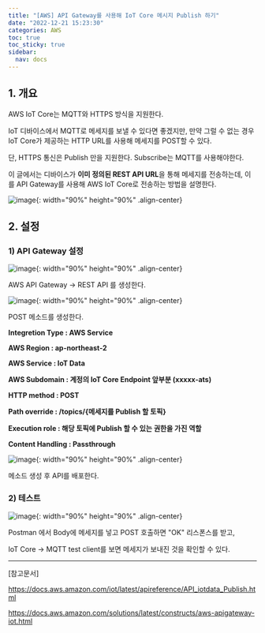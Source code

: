 ```yaml
---
title: "[AWS] API Gateway를 사용해 IoT Core 메시지 Publish 하기"
date: "2022-12-21 15:23:30"
categories: AWS
toc: true
toc_sticky: true
sidebar:
  nav: docs
---
```


## 1. 개요

AWS IoT Core는 MQTT와 HTTPS 방식을 지원한다.

IoT 디바이스에서 MQTT로 메세지를 보낼 수 있다면 좋겠지만, 만약 그럴 수 없는 경우 IoT Core가 제공하는 HTTP URL를 사용해 메세지를 POST할 수 있다.

단, HTTPS 통신은 Publish 만을 지원한다. Subscribe는 MQTT를 사용해야한다.

이 글에서는 디바이스가 **이미 정의된 REST API URL**을 통해 메세지를 전송하는데, 이를 API Gateway를 사용해 AWS IoT Core로 전송하는 방법을 설명한다.

![image](https://user-images.githubusercontent.com/60495897/208835472-efa1c769-f6d9-41b9-a6c1-14aa67c6b633.png){: width="90%" height="90%" .align-center}


## 2. 설정

### 1) API Gateway 설정

![image](https://user-images.githubusercontent.com/60495897/208826671-2533240a-59f7-4f51-b545-b8de7cede599.png){: width="90%" height="90%" .align-center}

AWS API Gateway -> REST API 를 생성한다.


![image](https://user-images.githubusercontent.com/60495897/208828773-a956c0dc-50c4-42fe-8d2d-4d6e7cb3d2fa.png){: width="90%" height="90%" .align-center}

POST 메소드를 생성한다.

**Integretion Type : AWS Service**

**AWS Region : ap-northeast-2**

**AWS Service : IoT Data**

**AWS Subdomain : 계정의 IoT Core Endpoint 앞부분 (xxxxx-ats)**

**HTTP method : POST**

**Path override : /topics/{메세지를 Publish 할 토픽}**

**Execution role : 해당 토픽에 Publish 할 수 있는 권한을 가진 역할**

**Content Handling : Passthrough**


![image](https://user-images.githubusercontent.com/60495897/208829390-2dc12c26-721c-4f36-b278-2d59cb0dfca6.png){: width="90%" height="90%" .align-center}

메소드 생성 후 API를 배포한다.


### 2) 테스트

![image](https://user-images.githubusercontent.com/60495897/208833013-0797cd8f-17a0-481e-8c08-6d6f4f14c064.png){: width="90%" height="90%" .align-center}

Postman 에서 Body에 메세지를 넣고 POST 호출하면 "OK" 리스폰스를 받고,

IoT Core -> MQTT test client를 보면 메세지가 보내진 것을 확인할 수 있다.


---

[참고문서]

https://docs.aws.amazon.com/iot/latest/apireference/API_iotdata_Publish.html

https://docs.aws.amazon.com/solutions/latest/constructs/aws-apigateway-iot.html
